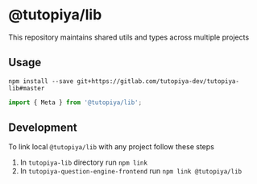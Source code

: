 # @tutopiya/lib

This repository maintains shared utils and types across multiple projects

## Usage

`npm install --save git+https://gitlab.com/tutopiya-dev/tutopiya-lib#master`

```js
import { Meta } from '@tutopiya/lib';
```

## Development

To link local `@tutopiya/lib` with any project follow these steps

1. In `tutopiya-lib` directory run `npm link`
2. In `tutopiya-question-engine-frontend` run `npm link @tutopiya/lib`
